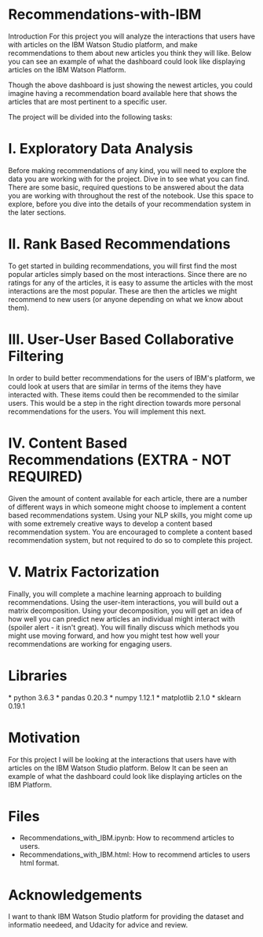 # Recommendations-with-IBM

Introduction
For this project you will analyze the interactions that users have with articles on the IBM Watson Studio platform, and make recommendations to them about new articles you think they will like. Below you can see an example of what the dashboard could look like displaying articles on the IBM Watson Platform.

Though the above dashboard is just showing the newest articles, you could imagine having a recommendation board available here that shows the articles that are most pertinent to a specific user.

The project will be divided into the following tasks:

<h1> I. Exploratory Data Analysis </h1>

Before making recommendations of any kind, you will need to explore the data you are working with for the project. Dive in to see what you can find. There are some basic, required questions to be answered about the data you are working with throughout the rest of the notebook. Use this space to explore, before you dive into the details of your recommendation system in the later sections.

<h1> II. Rank Based Recommendations </h1>

To get started in building recommendations, you will first find the most popular articles simply based on the most interactions. Since there are no ratings for any of the articles, it is easy to assume the articles with the most interactions are the most popular. These are then the articles we might recommend to new users (or anyone depending on what we know about them).

<h1> III. User-User Based Collaborative Filtering </h1>

In order to build better recommendations for the users of IBM's platform, we could look at users that are similar in terms of the items they have interacted with. These items could then be recommended to the similar users. This would be a step in the right direction towards more personal recommendations for the users. You will implement this next.

<h1> IV. Content Based Recommendations (EXTRA - NOT REQUIRED) </h1>

Given the amount of content available for each article, there are a number of different ways in which someone might choose to implement a content based recommendations system. Using your NLP skills, you might come up with some extremely creative ways to develop a content based recommendation system. You are encouraged to complete a content based recommendation system, but not required to do so to complete this project.

<h1> V. Matrix Factorization </h1>

Finally, you will complete a machine learning approach to building recommendations. Using the user-item interactions, you will build out a matrix decomposition. Using your decomposition, you will get an idea of how well you can predict new articles an individual might interact with (spoiler alert - it isn't great). You will finally discuss which methods you might use moving forward, and how you might test how well your recommendations are working for engaging users.

<h1> Libraries </h1>
* python 3.6.3
* pandas 0.20.3
* numpy 1.12.1
* matplotlib 2.1.0
* sklearn 0.19.1

<h1> Motivation </h1>

For this project I will be looking at the interactions that users have with articles on the IBM Watson Studio platform. Below It can be seen an example of what the dashboard could look like displaying articles on the IBM Platform.

<h1> Files </h1>

* Recommendations_with_IBM.ipynb: How to recommend articles to users.
* Recommendations_with_IBM.html: How to recommend articles to users html format.

<h1> Acknowledgements </h1>

I want to thank IBM Watson Studio platform for providing the dataset and informatio needeed, and Udacity for advice and review.
